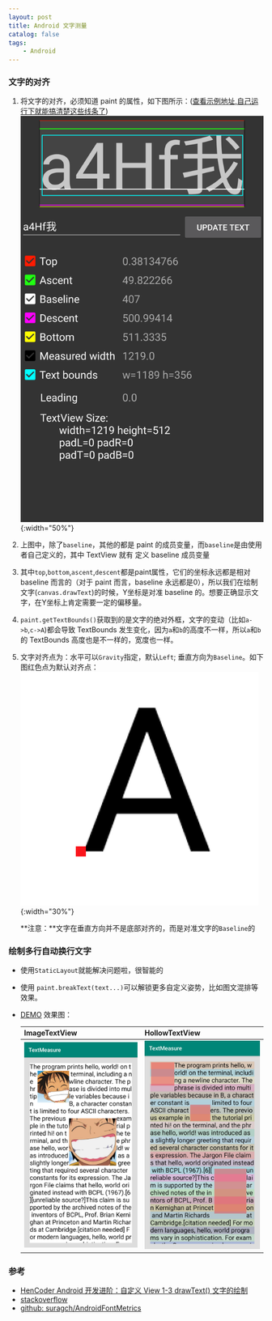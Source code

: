 ```yaml
---
layout: post
title: Android 文字测量
catalog: false
tags:
    - Android
---
```


### 文字的对齐

1. 将文字的对齐，必须知道 paint 的属性，如下图所示：([查看示例地址,自己运行下就能搞清楚这些线条了](<https://github.com/hurshi/AndroidFontMetrics>)) ![](/img/posts/text_measure/text-measure.png){:width="50%"}

2. 上图中，除了`baseline`，其他的都是 paint 的成员变量，而`baseline`是由使用者自己定义的，其中 TextView 就有 定义 baseline 成员变量

3. 其中`top`,`bottom`,`ascent`,`descent`都是paint属性，它们的坐标永远都是相对 baseline 而言的（对于 paint 而言，baseline 永远都是0），所以我们在绘制文字(`canvas.drawText`)的时候，Y坐标是对准 baseline 的。想要正确显示文字，在Y坐标上肯定需要一定的偏移量。

4. `paint.getTextBounds()`获取到的是文字的绝对外框，文字的变动（比如`a->b`,`c->A`)都会导致 TextBounds 发生变化，因为`a`和`b`的高度不一样，所以`a`和`b`的 TextBounds 高度也是不一样的，宽度也一样。

5. 文字对齐点为：水平可以`Gravity`指定，默认`Left`; 垂直方向为`Baseline`。如下图红色点为默认对齐点：![](/img/posts/text_measure/text-measure_A.png){:width="30%"}

   **注意：**文字在垂直方向并不是底部对齐的，而是对准文字的`Baseline`的

### 绘制多行自动换行文字

* 使用`StaticLayout`就能解决问题啦，很智能的

* 使用 `paint.breakText(text...)`可以解锁更多自定义姿势，比如图文混排等效果。

* [DEMO](https://github.com/hurshi/Tests/tree/master/TextMeasure) 效果图：

  | ImageTextView                                | HollowTextView                               |
  | -------------------------------------------- | -------------------------------------------- |
  | ![](/img/posts/text_measure/screenshot2.jpg) | ![](/img/posts/text_measure/screenshot1.jpg) |





### 参考

* [HenCoder Android 开发进阶：自定义 View 1-3 drawText() 文字的绘制](https://hencoder.com/ui-1-3/)
* [stackoverflow](https://stackoverflow.com/a/27631737)
* [github: suragch/AndroidFontMetrics](https://github.com/suragch/AndroidFontMetrics)